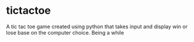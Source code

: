# tictactoe

A tic tac toe game created using python that takes input and display win or lose base on the computer choice.
 Being a while
